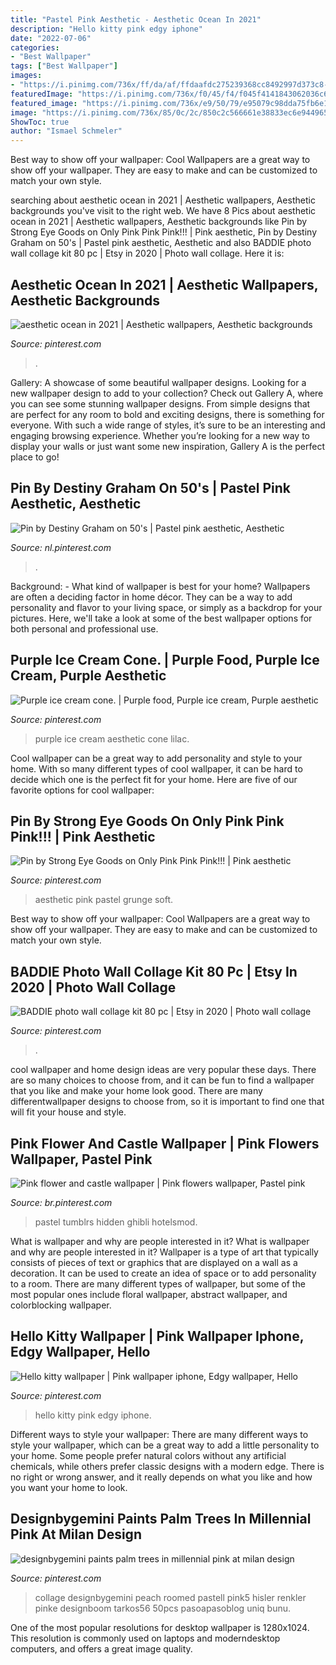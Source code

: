 ```yaml
---
title: "Pastel Pink Aesthetic - Aesthetic Ocean In 2021"
description: "Hello kitty pink edgy iphone"
date: "2022-07-06"
categories:
- "Best Wallpaper"
tags: ["Best Wallpaper"]
images:
- "https://i.pinimg.com/736x/ff/da/af/ffdaafdc275239368cc8492997d373c8--the-color-purple-purple-lilac.jpg"
featuredImage: "https://i.pinimg.com/736x/f0/45/f4/f045f4141843062036c6ab77c8d88119.jpg"
featured_image: "https://i.pinimg.com/736x/e9/50/79/e95079c98dda75fb6e1c3b6f7f720286.jpg"
image: "https://i.pinimg.com/736x/85/0c/2c/850c2c566661e38833ec6e944965dde3.jpg"
ShowToc: true
author: "Ismael Schmeler"
---
```



Best way to show off your wallpaper:
Cool Wallpapers are a great way to show off your wallpaper. They are easy to make and can be customized to match your own style.

	

		
searching about aesthetic ocean in 2021 | Aesthetic wallpapers, Aesthetic backgrounds you've visit to the right web. We have 8 Pics about aesthetic ocean in 2021 | Aesthetic wallpapers, Aesthetic backgrounds like Pin by Strong Eye Goods on Only Pink Pink Pink!!! | Pink aesthetic, Pin by Destiny Graham on 50&#039;s | Pastel pink aesthetic, Aesthetic and also BADDIE photo wall collage kit 80 pc | Etsy in 2020 | Photo wall collage. Here it is:
		
    
## Aesthetic Ocean In 2021 | Aesthetic Wallpapers, Aesthetic Backgrounds

<img loading=lazy src="https://i.pinimg.com/736x/e9/50/79/e95079c98dda75fb6e1c3b6f7f720286.jpg" onerror="this.onerror=null;this.src='https://tse3.mm.bing.net/th?id=OIP.Waae3eEMaaOs3Q8gRR951wHaLH&amp;pid=15.1';" alt="aesthetic ocean in 2021 | Aesthetic wallpapers, Aesthetic backgrounds">

_Source: pinterest.com_

>. 

	

Gallery: A showcase of some beautiful wallpaper designs.
Looking for a new wallpaper design to add to your collection? Check out Gallery A, where you can see some stunning wallpaper designs. From simple designs that are perfect for any room to bold and exciting designs, there is something for everyone. With such a wide range of styles, it’s sure to be an interesting and engaging browsing experience. Whether you’re looking for a new way to display your walls or just want some new inspiration, Gallery A is the perfect place to go!





	
	
    
## Pin By Destiny Graham On 50&#039;s | Pastel Pink Aesthetic, Aesthetic

<img loading=lazy src="https://i.pinimg.com/736x/85/0c/2c/850c2c566661e38833ec6e944965dde3.jpg" onerror="this.onerror=null;this.src='https://tse3.mm.bing.net/th?id=OIP.56P3xv5Nx0S_Os9yHxWTLgHaNJ&amp;pid=15.1';" alt="Pin by Destiny Graham on 50&#039;s | Pastel pink aesthetic, Aesthetic">

_Source: nl.pinterest.com_

>. 

	

Background: - What kind of wallpaper is best for your home?
Wallpapers are often a deciding factor in home décor. They can be a way to add personality and flavor to your living space, or simply as a backdrop for your pictures. Here, we'll take a look at some of the best wallpaper options for both personal and professional use.

    
## Purple Ice Cream Cone. | Purple Food, Purple Ice Cream, Purple Aesthetic

<img loading=lazy src="https://i.pinimg.com/736x/ff/da/af/ffdaafdc275239368cc8492997d373c8--the-color-purple-purple-lilac.jpg" onerror="this.onerror=null;this.src='https://tse2.mm.bing.net/th?id=OIP.boEBRkRUtPJECT9ZJv8X5gDVEk&amp;pid=15.1';" alt="Purple ice cream cone. | Purple food, Purple ice cream, Purple aesthetic">

_Source: pinterest.com_

>purple ice cream aesthetic cone lilac. 

	

Cool wallpaper can be a great way to add personality and style to your home. With so many different types of cool wallpaper, it can be hard to decide which one is the perfect fit for your home. Here are five of our favorite options for cool wallpaper: 

    
## Pin By Strong Eye Goods On Only Pink Pink Pink!!! | Pink Aesthetic

<img loading=lazy src="https://i.pinimg.com/736x/29/82/c9/2982c912f7e504e904c58a529afb1ef0--pale-grunge-pastel-pink-aesthetic-soft-grunge.jpg" onerror="this.onerror=null;this.src='https://tse2.mm.bing.net/th?id=OIP._DwoFUR1B0t6G62C7yOfFADgEs&amp;pid=15.1';" alt="Pin by Strong Eye Goods on Only Pink Pink Pink!!! | Pink aesthetic">

_Source: pinterest.com_

>aesthetic pink pastel grunge soft. 

	

Best way to show off your wallpaper:
Cool Wallpapers are a great way to show off your wallpaper. They are easy to make and can be customized to match your own style.

    
## BADDIE Photo Wall Collage Kit 80 Pc | Etsy In 2020 | Photo Wall Collage

<img loading=lazy src="https://i.pinimg.com/736x/6b/e4/0e/6be40e6698b1d3c907b041a8ffad49b3.jpg" onerror="this.onerror=null;this.src='https://tse4.mm.bing.net/th?id=OIP.sCvQJI7wJ7Z8jbajFF6FvAHaLF&amp;pid=15.1';" alt="BADDIE photo wall collage kit 80 pc | Etsy in 2020 | Photo wall collage">

_Source: pinterest.com_

>. 

	

cool wallpaper and home design ideas are very popular these days. There are so many choices to choose from, and it can be fun to find a wallpaper that you like and make your home look good. There are many differentwallpaper designs to choose from, so it is important to find one that will fit your house and style.

    
## Pink Flower And Castle Wallpaper | Pink Flowers Wallpaper, Pastel Pink

<img loading=lazy src="https://i.pinimg.com/736x/97/ac/75/97ac759d9b704debdb3a90c5208d5050.jpg" onerror="this.onerror=null;this.src='https://tse3.mm.bing.net/th?id=OIP.4bGMQsZncmJSoe5c7N1q9wHaNK&amp;pid=15.1';" alt="Pink flower and castle wallpaper | Pink flowers wallpaper, Pastel pink">

_Source: br.pinterest.com_

>pastel tumblrs hidden ghibli hotelsmod. 

	

What is wallpaper and why are people interested in it?
What is wallpaper and why are people interested in it?
Wallpaper is a type of art that typically consists of pieces of text or graphics that are displayed on a wall as a decoration. It can be used to create an idea of space or to add personality to a room. There are many different types of wallpaper, but some of the most popular ones include floral wallpaper, abstract wallpaper, and colorblocking wallpaper.

    
## Hello Kitty Wallpaper | Pink Wallpaper Iphone, Edgy Wallpaper, Hello

<img loading=lazy src="https://i.pinimg.com/736x/f0/45/f4/f045f4141843062036c6ab77c8d88119.jpg" onerror="this.onerror=null;this.src='https://tse3.mm.bing.net/th?id=OIP.5Iey_FchD4Pllaj9y1mOYgHaNL&amp;pid=15.1';" alt="Hello kitty wallpaper | Pink wallpaper iphone, Edgy wallpaper, Hello">

_Source: pinterest.com_

>hello kitty pink edgy iphone. 

	

Different ways to style your wallpaper:
There are many different ways to style your wallpaper, which can be a great way to add a little personality to your home. Some people prefer natural colors without any artificial chemicals, while others prefer classic designs with a modern edge. There is no right or wrong answer, and it really depends on what you like and how you want your home to look.

    
## Designbygemini Paints Palm Trees In Millennial Pink At Milan Design

<img loading=lazy src="https://i.pinimg.com/736x/c8/4e/1c/c84e1c961b529f58d2e40da765647669.jpg" onerror="this.onerror=null;this.src='https://tse3.mm.bing.net/th?id=OIP.xYGGSyYohp5O_VmtGB5KewHaLH&amp;pid=15.1';" alt="designbygemini paints palm trees in millennial pink at milan design">

_Source: pinterest.com_

>collage designbygemini peach roomed pastell pink5 hisler renkler pinke designboom tarkos56 50pcs pasoapasoblog uniq bunu. 

	

One of the most popular resolutions for desktop wallpaper is 1280x1024. This resolution is commonly used on laptops and moderndesktop computers, and offers a great image quality.

